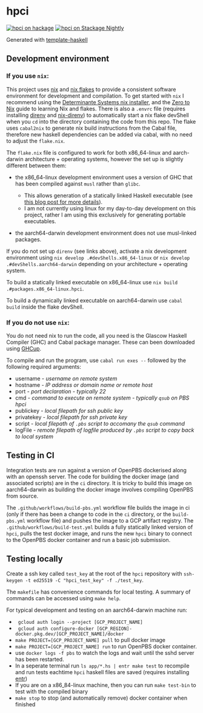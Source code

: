 # hpci
[![hpci on hackage](https://img.shields.io/hackage/v/hpci)](http://hackage.haskell.org/package/hpci)
[![hpci on Stackage Nightly](https://stackage.org/package/hpci/badge/nightly)](https://stackage.org/nightly/package/hpci)

Generated with [template-haskell](https://github.com/jonascarpay/template-haskell)

## Development environment

### If you use `nix`:

This project uses [nix](https://nixos.org/) and [nix flakes](https://nixos.wiki/wiki/flakes) to provide a consistent software environment for development and compilation.
To get started with `nix` I recommend using the [Determinante Systems nix installer](https://github.com/DeterminateSystems/nix-installer), and the [Zero to Nix](https://zero-to-nix.com/) guide to learning Nix and flakes.
There is also a `.envrc` file (requires installing [direnv](https://direnv.net/) and [nix-direnv](https://github.com/nix-community/nix-direnv)) to automatically start a nix flake devShell when you `cd` into the directory containing the code from this repo.
The flake uses `cabal2nix` to generate nix build instructions from the Cabal file, therefore new haskell dependencies can be added via cabal, with no need to adjust the `flake.nix`.

The `flake.nix` file is configured to work for both x86_64-linux and aarch-darwin architecture + operating systems, however the set up is slightly different between them:
  - the x86_64-linux development environment uses a version of GHC that has been compiled against `musl` rather than `glibc`.
    - This allows generation of a statically linked Haskell executable (see [this blog post for more details](https://cs-syd.eu/posts/2024-04-20-static-linking-haskell-nix)).
    - I am not currently using linux for my day-to-day development on this project, rather I am using this exclusively for generating portable executables.
  
  - the aarch64-darwin development environment does not use musl-linked packages.

If you do not set up `direnv` (see links above), activate a nix development environment using `nix develop .#devShells.x86_64-linux` or `nix develop .#devShells.aarch64-darwin` depending on your architecture + operating system.

To build a statically linked executable on x86_64-linux use `nix build .#packages.x86_64-linux.hpci`.

To build a dynamically linked executable on aarch64-darwin use `cabal build` inside the flake devShell.

### If you do not use `nix`:

You do not need nix to run the code, all you need is the Glascow Haskell Compiler (GHC) and Cabal package manager.
These can been downloaded using [GHCup](https://www.haskell.org/ghcup/).

To compile and run the program, use `cabal run exes --` followed by the following required arguments:
  - username   - *username on remote system*
  - hostname   - *IP address or domain name or remote host*
  - port       - *port declaration - typically 22*
  - cmd        - *command to execute on remote system - typically `qsub` on PBS hpci*
  - publickey  - *local filepath for ssh public key*
  - privatekey - *local filepath for ssh private key*
  - script     - *local filepath of `.pbs` script to accomany the `qsub` command*
  - logFile    - *remote filepath of logfile produced by `.pbs` script to copy back to local system*

## Testing in CI

Integration tests are run against a version of OpenPBS dockerised along with an openssh server.
The code for building the docker image (and associated scripts) are in the `ci` directory.
It is tricky to build this image on aarch64-darwin as building the docker image involves compiling OpenPBS from source.

The `.github/workflows/build-pbs.yml` workflow file builds the image in ci (only if there has been a change to code in the `ci` directory, or the `build-pbs.yml` workflow file) and pushes the image to a GCP artifact registry.
The `.github/workflows/build-test.yml` builds a fully statically linked version of `hpci`, pulls the test docker image, and runs the new `hpci` binary to connect to the OpenPBS docker container and run a basic job submission.

## Testing locally

Create a ssh key called `test_key` at the root of the `hpci` repository with `ssh-keygen -t ed25519 -C "hpci_test_key" -f ./test_key`.

The `makefile` has convenience commands for local testing.
A summary of commands can be accessed using `make help`.

For typical development and testing on an aarch64-darwin machine run:
- ` gcloud auth login --project [GCP_PROJECT_NAME]`
- ` gcloud auth configure-docker [GCP_REGION]-docker.pkg.dev/[GCP_PROJECT_NAME]/docker`
- `make PROJECT=[GCP_PROJECT_NAME] pull` to pull docker image
- `make PROJECT=[GCP_PROJECT_NAME] run` to run OpenPBS docker container.
- use `docker logs -f pbs` to watch the logs and wait until the sshd server has been restarted.
- In a seperate terminal run `ls app/*.hs | entr make test` to recompile and run tests eachtime `hpci` haskell files are saved (requires installing [entr](https://github.com/eradman/entr))
- If you are on a x86_84-linux machine, then you can run `make test-bin` to test with the compiled binary
- `make stop` to stop (and automatically remove) docker container when finished
